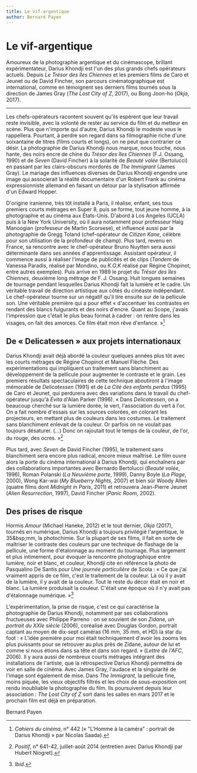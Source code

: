 ```yaml
---
title: Le vif-argentique
author: Bernard Payen
---
```


# Le vif-argentique

Amoureux de la photographie argentique et du cinémascope, brillant expérimentateur, Darius Khondji est l'un des plus grands chefs opérateurs actuels. Depuis *Le Trésor des îles Chiennes* et les premiers films de Caro et Jeunet ou de David Fincher, son parcours cinématographique est international, comme en témoignent ses derniers films tournés sous la direction de James Gray (*The Lost City of Z*, 2017), ou Bong Joon-ho (*Okja*, 2017).

---

Les chefs-opérateurs racontent souvent qu'ils espèrent que leur travail reste invisible, avec la volonté de rester au service du film et du metteur en scène. Plus que n'importe qui d'autre, Darius Khondji le modeste vous le rappellera. Pourtant, à perdre son regard dans sa filmographie riche d'une soixantaine de titres (films courts et longs), on ne peut que contrarier ce désir. La photographie de Darius Khondji nous marque, nous touche, nous hante, des noirs encre de chine du *Trésor des îles Chiennes* (F.J. Ossang, 1990) et de *Seven* (David Fincher) à la solarité de *Beauté volée* (Bertolucci) en passant par les clairs-obscurs mordorés de *The Immigrant* (James Gray). Le mariage des influences diverses de Darius Khondji engendre une image qui associerait la réalité documentaire d'un Robert Frank au cinéma expressionniste allemand en faisant un détour par la stylisation affirmée d'un Edward Hopper.

D'origine iranienne, très tôt installé à Paris, il réalise, enfant, ses tous premiers courts métrages en Super 8, puis se forme, tout jeune homme, à la photographie et au cinéma aux États-Unis. D'abord à Los Angeles (UCLA) puis à la New York University, où il aura notamment pour professeur Haig Manoogian (professeur de Martin Scorsese), et influencé aussi par la photographie de Gregg Toland (chef-opérateur de *Citizen Kane*, célèbre pour son utilisation de la profondeur de champ). Plus tard, revenu en France, sa rencontre avec le chef-opérateur Bruno Nuytten sera aussi déterminante dans ses années d'apprentissage. Assistant opérateur, il commence aussi à réaliser l'image de publicités et de clips (*Tandem* de Vanessa Paradis, réalisé par Mondino, ou *K.O.K* réalisé par Régine Chopinot, entre autres exemples). Puis arrive en 1989 le projet du *Trésor des îles Chiennes*, deuxième long métrage de F.&thinsp;J. Ossang. Huit longues semaines de tournage pendant lesquelles Darius Khondji fait la lumière et le cadre. Un véritable travail de direction artistique aux côtés du cinéaste indépendant. Le chef-opérateur tourne sur un négatif qu'il tire ensuite sur de la pellicule son. Une véritable première qui a pour effet «&nbsp;d'accentuer les contrastes en rendant des blancs fulgurants et des noirs d'encre. Quant au Scope, j'avais l'impression que c'était le plus beau format à cadrer&nbsp;: on rentre dans les visages, on fait des amorces. Ce film était mon rêve d'enfance.&nbsp;»[^1]

## De «&nbsp;Delicatessen&nbsp;» aux projets internationaux

Darius Khondji avait déjà abordé la couleur quelques années plus tôt avec les courts métrages de Régine Chopinot et Manuel Flèche. Des expérimentations qui impliquent un traitement sans blanchiment au développement de la pellicule pour augmenter le contraste et le grain. Les premiers résultats spectaculaires de cette technique aboutiront à l'image mémorable de *Delicatessen* (1991) et de *La Cité des enfants perdus* (1995) de Caro et Jeunet, qui perdurera avec des variations dans le travail du chef-opérateur jusqu'à *Evita* d'Alan Parker (1996). «&nbsp;Dans *Delicatessen*, on a beaucoup cherché sur la lumière dorée, le vert, l'association du vert à l'or. On a fait nombre d'essais sur les sources colorées, en colorant les projecteurs, en mettant plus de couleurs dans les costumes. Le traitement sans blanchiment enlevait de la couleur. Or parfois on ne voulait pas toujours désaturer. (...) Donc on rajoutait tout le temps de la couleur, de l'or, du rouge, des ocres.&nbsp;»[^2]

Plus tard, avec *Seven* de David Fincher (1995), le traitement sans blanchiment sera encore plus radical, encore mieux maîtrisé. Le film ouvre alors la porte du cinéma international à Darius Khondji, qui enchaînera par des collaborations importantes avec Bernardo Bertolucci (*Beauté volée*, 1996), Roman Polanski (*La Neuvième porte*, 1999), Danny Boyle (*La Plage*, 2000), Wong Kar-wai (*My Blueberry Nights*, 2007) et bien sûr Woody Allen (quatre films dont *Midnight in Paris*, 2011) et retrouvera Jean-Pierre Jeunet (*Alien Resurrection*, 1997), David Fincher (*Panic Room*, 2002).

## Des prises de risque

Hormis *Amour* (Michael Haneke, 2012) et le tout dernier, *Okja* (2017), tournés en numérique, Darius Khondji a toujours privilégié l'argentique, le 35&bsp;mm, la photochimie. Sur la plupart de ses films, il fait en sorte de maîtriser le contraste des couleurs par une technique de flashage de la pellicule, une forme d'étalonnage au moment du tournage. Plus largement et plus intimement, pour évoquer la rencontre photographique entre lumière, noir et blanc, et couleur, Khondji cite en référence la photo de Pasqualino De Santis pour *Une journée particulière* de Scola&nbsp;: «&nbsp;Ce que j'ai vraiment appris de ce film, c'est le traitement de la couleur. Là où il y avait de la lumière, il y avait de la couleur. Tout le reste du décor était en noir et blanc. La lumière produisait la couleur. C'était une époque où il n'y avait pas d'étalonnage numérique.&nbsp;»[^3]

L'expérimentation, la prise de risque, c'est ce qui caractérise la photographie de Darius Khondji, notamment par ses collaborations fructueuses avec Philippe Parreno&nbsp;: on se souvient de son *Zidane, un portrait du XXIe siècle* (2006), coréalisé avec Douglas Gordon, portrait captant au moyen de dix-sept caméras (16&nbsp;mm, 35&nbsp;mm, et HD) la star du foot&nbsp;: «&nbsp;L'idée première pour moi était techniquement d'avoir les zooms les plus puissants pour se retrouver au plus près de Zidane, autour de lui et comme si nous étions dans sa tête et dans son regard.&nbsp;» (*Lettre de l'AFC*, 2006). Il y aura aussi de nombreux courts métrages intégrant des installations de l'artiste, que la rétrospective Darius Khondji permettra de voir en salle de cinéma. Avec James Gray, l'audace et la singularité de l'image sont également de mise. Dans *The Immigrant*, la pellicule fine, moins piquée, les vieux objectifs filtrés et les choix de sous-exposition ont rendu inoubliable la photographie du film. Ils poursuivent depuis leur association&nbsp;: *The Lost City of Z* sort dans les salles en mars 2017 et le prochain film est déjà en préparation.

Bernard Payen

[^1]: *Cahiers du cinéma*, n°&nbsp;442 («&nbsp;"L'Homme à la caméra"&nbsp;: portrait de Darius Khondji&nbsp;» par Nicolas Saada).

[^2]: *Positif*, n°&nbsp;641-42, juillet-août 2014 (entretien avec Darius Khondji par Hubert Niogret).

[^3]: *Ibid.*
